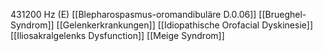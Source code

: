 431200 Hz (E)
[[Blepharospasmus-oromandibuläre D.0.06]]
[[Brueghel-Syndrom]]
[[Gelenkerkrankungen]]
[[Idiopathische Orofacial Dyskinesie]]
[[Iliosakralgelenks Dysfunction]]
[[Meige Syndrom]]